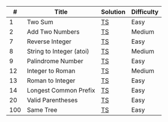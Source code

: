 | #   | Title                    | Solution                                                         | Difficulty |
| --- | ------------------------ | ---------------------------------------------------------------- | ---------- |
| 1   | Two Sum                  | [TS](./src/easy/two-sum/two-sum.ts)                              | Easy       |
| 2   | Add Two Numbers          | [TS](./src/medium/add-two-numbers/add-two-numbers.ts)            | Medium     |
| 7   | Reverse Integer          | [TS](./src/easy/reverse-integer/reverse-integer.ts)              | Easy       |
| 8   | String to Integer (atoi) | [TS](./src/medium/string-to-integer/string-to-integer.ts)        | Medium     |
| 9   | Palindrome Number        | [TS](./src/easy/palindrome-number/palindrome-number.ts)          | Easy       |
| 12  | Integer to Roman         | [TS](./src/medium/integer-to-roman/integer-to-roman.ts)          | Medium     |
| 13  | Roman to Integer         | [TS](./src/easy/roman-to-integer/roman-to-integer.ts)            | Easy       |
| 14  | Longest Common Prefix    | [TS](./src/easy/longest-common-prefix/longest-common-prefix.ts)  | Easy       |
| 20  | Valid Parentheses        | [TS](./src/easy/valid-parentheses/valid-parentheses.ts)          | Easy       |
| 100 | Same Tree                | [TS](./src/easy/same-tree/same-tree.ts)                          | Easy       |
